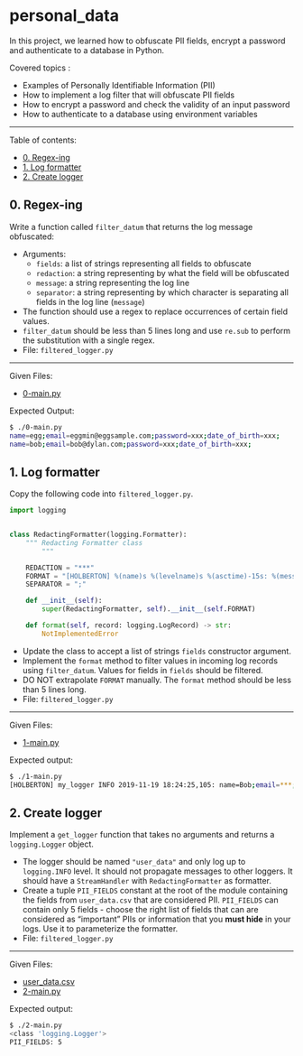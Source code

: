 # personal_data
In this project, we learned how to obfuscate PII fields, encrypt a password and authenticate to a database in Python.

Covered topics :
- Examples of Personally Identifiable Information (PII)
- How to implement a log filter that will obfuscate PII fields
- How to encrypt a password and check the validity of an input password
- How to authenticate to a database using environment variables

---
Table of contents:
- [0. Regex-ing](#0-regex-ing)
- [1. Log formatter](#1-log-formatter)
- [2. Create logger](#2-create-logger)

## 0. Regex-ing
Write a function called `filter_datum` that returns the log message obfuscated:

- Arguments:
    - `fields`: a list of strings representing all fields to obfuscate
    - `redaction`: a string representing by what the field will be obfuscated
    - `message`: a string representing the log line
    - `separator`: a string representing by which character is separating all fields in the log line (`message`)
- The function should use a regex to replace occurrences of certain field values.
- `filter_datum` should be less than 5 lines long and use `re.sub` to perform the substitution with a single regex.
- File: `filtered_logger.py`

---

Given Files:
- [0-main.py](0-main.py)

Expected Output:
```sh
$ ./0-main.py
name=egg;email=eggmin@eggsample.com;password=xxx;date_of_birth=xxx;
name=bob;email=bob@dylan.com;password=xxx;date_of_birth=xxx;
```

## 1. Log formatter
Copy the following code into `filtered_logger.py`.

```py
import logging


class RedactingFormatter(logging.Formatter):
    """ Redacting Formatter class
        """

    REDACTION = "***"
    FORMAT = "[HOLBERTON] %(name)s %(levelname)s %(asctime)-15s: %(message)s"
    SEPARATOR = ";"

    def __init__(self):
        super(RedactingFormatter, self).__init__(self.FORMAT)

    def format(self, record: logging.LogRecord) -> str:
        NotImplementedError
```

- Update the class to accept a list of strings `fields` constructor argument.
- Implement the `format` method to filter values in incoming log records using `filter_datum`. Values for fields in `fields` should be filtered.
- DO NOT extrapolate `FORMAT` manually. The `format` method should be less than 5 lines long.
- File: `filtered_logger.py`

---
Given Files:
- [1-main.py](1-main.py)

Expected output:
```sh
$ ./1-main.py
[HOLBERTON] my_logger INFO 2019-11-19 18:24:25,105: name=Bob;email=***;ssn=***;password=***;
```

## 2. Create logger
Implement a `get_logger` function that takes no arguments and returns a `logging.Logger` object.

- The logger should be named `"user_data"` and only log up to `logging.INFO` level. It should not propagate messages to other loggers. It should have a `StreamHandler` with `RedactingFormatter` as formatter.
- Create a tuple `PII_FIELDS` constant at the root of the module containing the fields from `user_data.csv` that are considered PII. `PII_FIELDS` can contain only 5 fields - choose the right list of fields that can are considered as “important” PIIs or information that you **must hide** in your logs. Use it to parameterize the formatter.
- File: `filtered_logger.py`

---
Given Files: 
- [user_data.csv](user_data.csv)
- [2-main.py](2-main.py)

Expected output:
```sh
$ ./2-main.py
<class 'logging.Logger'>
PII_FIELDS: 5
```